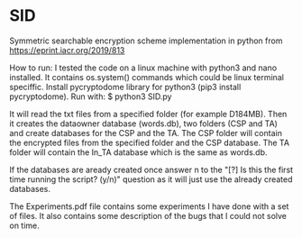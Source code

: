 # SID
Symmetric searchable encryption scheme implementation in python from https://eprint.iacr.org/2019/813

How to run:
I tested the code on a linux machine with python3 and nano installed. It contains os.system() commands which could be linux terminal speciffic. Install pycryptodome library for python3 (pip3 install pycryptodome). Run with: $ python3 SID.py

It will read the txt files from a specified folder (for example D184MB). Then it creates the dataowner database (words.db), two folders (CSP and TA) and create databases for the CSP and the TA. The CSP folder will contain the encrypted files from the specified folder and the CSP database. The TA folder will contain the In_TA database which is the same as words.db.

If the databases are aready created once answer n to the "[?] Is this the first time running the script? (y/n)" question as it will just use the already created databases.

The Experiments.pdf file contains some experiments I have done with a set of files. It also contains some description of the bugs that I could not solve on time.
